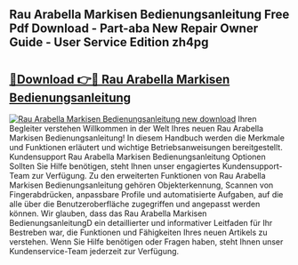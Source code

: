 ## Rau Arabella Markisen Bedienungsanleitung Free Pdf Download - Part-aba New Repair Owner Guide - User Service Edition zh4pg

# <h2><a href="http://df3mi3.blite.top/?on=Rau+Arabella+Markisen+Bedienungsanleitung">🔗Download 👉🔴 Rau Arabella Markisen Bedienungsanleitung</a></h2>

[![Rau Arabella Markisen Bedienungsanleitung new download](https://i.imgur.com/lujVjoI.png)](http://df3mi3.blite.top/?on=Rau+Arabella+Markisen+Bedienungsanleitung)
Ihren Begleiter verstehen Willkommen in der Welt Ihres neuen Rau Arabella Markisen Bedienungsanleitung! In diesem Handbuch werden die Merkmale und Funktionen erläutert und wichtige Betriebsanweisungen bereitgestellt. Kundensupport Rau Arabella Markisen Bedienungsanleitung Optionen Sollten Sie Hilfe benötigen, steht Ihnen unser engagiertes Kundensupport-Team zur Verfügung. Zu den erweiterten Funktionen von Rau Arabella Markisen Bedienungsanleitung gehören Objekterkennung, Scannen von Fingerabdrücken, anpassbare Profile und automatisierte Aufgaben, auf die alle über die Benutzeroberfläche zugegriffen und angepasst werden können. Wir glauben, dass das Rau Arabella Markisen BedienungsanleitungD ein detaillierter und informativer Leitfaden für Ihr Bestreben war, die Funktionen und Fähigkeiten Ihres neuen Artikels zu verstehen. Wenn Sie Hilfe benötigen oder Fragen haben, steht Ihnen unser Kundenservice-Team jederzeit zur Verfügung.
